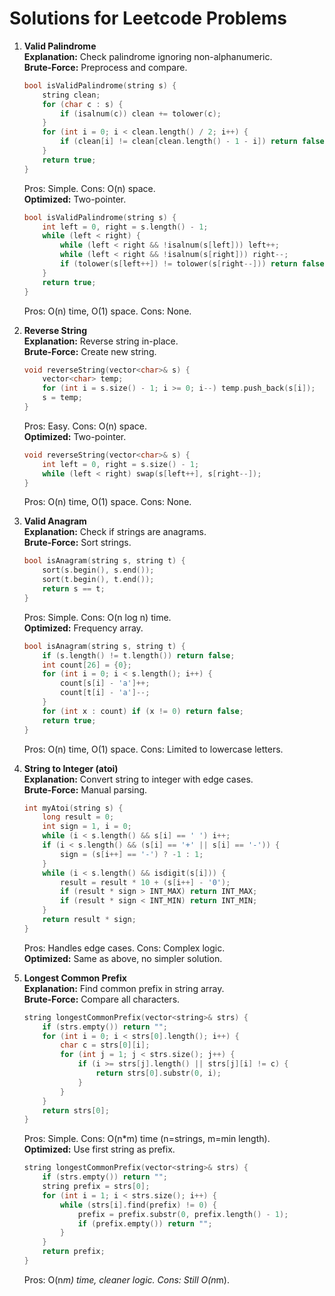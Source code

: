 # Solutions for Leetcode Problems

1. **Valid Palindrome**  
   **Explanation:** Check palindrome ignoring non-alphanumeric.  
   **Brute-Force:** Preprocess and compare.  
   ```cpp
   bool isValidPalindrome(string s) {
       string clean;
       for (char c : s) {
           if (isalnum(c)) clean += tolower(c);
       }
       for (int i = 0; i < clean.length() / 2; i++) {
           if (clean[i] != clean[clean.length() - 1 - i]) return false;
       }
       return true;
   }
   ```
   Pros: Simple. Cons: O(n) space.  
   **Optimized:** Two-pointer.  
   ```cpp
   bool isValidPalindrome(string s) {
       int left = 0, right = s.length() - 1;
       while (left < right) {
           while (left < right && !isalnum(s[left])) left++;
           while (left < right && !isalnum(s[right])) right--;
           if (tolower(s[left++]) != tolower(s[right--])) return false;
       }
       return true;
   }
   ```
   Pros: O(n) time, O(1) space. Cons: None.

2. **Reverse String**  
   **Explanation:** Reverse string in-place.  
   **Brute-Force:** Create new string.  
   ```cpp
   void reverseString(vector<char>& s) {
       vector<char> temp;
       for (int i = s.size() - 1; i >= 0; i--) temp.push_back(s[i]);
       s = temp;
   }
   ```
   Pros: Easy. Cons: O(n) space.  
   **Optimized:** Two-pointer.  
   ```cpp
   void reverseString(vector<char>& s) {
       int left = 0, right = s.size() - 1;
       while (left < right) swap(s[left++], s[right--]);
   }
   ```
   Pros: O(n) time, O(1) space. Cons: None.

3. **Valid Anagram**  
   **Explanation:** Check if strings are anagrams.  
   **Brute-Force:** Sort strings.  
   ```cpp
   bool isAnagram(string s, string t) {
       sort(s.begin(), s.end());
       sort(t.begin(), t.end());
       return s == t;
   }
   ```
   Pros: Simple. Cons: O(n log n) time.  
   **Optimized:** Frequency array.  
   ```cpp
   bool isAnagram(string s, string t) {
       if (s.length() != t.length()) return false;
       int count[26] = {0};
       for (int i = 0; i < s.length(); i++) {
           count[s[i] - 'a']++;
           count[t[i] - 'a']--;
       }
       for (int x : count) if (x != 0) return false;
       return true;
   }
   ```
   Pros: O(n) time, O(1) space. Cons: Limited to lowercase letters.

4. **String to Integer (atoi)**  
   **Explanation:** Convert string to integer with edge cases.  
   **Brute-Force:** Manual parsing.  
   ```cpp
   int myAtoi(string s) {
       long result = 0;
       int sign = 1, i = 0;
       while (i < s.length() && s[i] == ' ') i++;
       if (i < s.length() && (s[i] == '+' || s[i] == '-')) {
           sign = (s[i++] == '-') ? -1 : 1;
       }
       while (i < s.length() && isdigit(s[i])) {
           result = result * 10 + (s[i++] - '0');
           if (result * sign > INT_MAX) return INT_MAX;
           if (result * sign < INT_MIN) return INT_MIN;
       }
       return result * sign;
   }
   ```
   Pros: Handles edge cases. Cons: Complex logic.  
   **Optimized:** Same as above, no simpler solution.

5. **Longest Common Prefix**  
   **Explanation:** Find common prefix in string array.  
   **Brute-Force:** Compare all characters.  
   ```cpp
   string longestCommonPrefix(vector<string>& strs) {
       if (strs.empty()) return "";
       for (int i = 0; i < strs[0].length(); i++) {
           char c = strs[0][i];
           for (int j = 1; j < strs.size(); j++) {
               if (i >= strs[j].length() || strs[j][i] != c) {
                   return strs[0].substr(0, i);
               }
           }
       }
       return strs[0];
   }
   ```
   Pros: Simple. Cons: O(n*m) time (n=strings, m=min length).  
   **Optimized:** Use first string as prefix.  
   ```cpp
   string longestCommonPrefix(vector<string>& strs) {
       if (strs.empty()) return "";
       string prefix = strs[0];
       for (int i = 1; i < strs.size(); i++) {
           while (strs[i].find(prefix) != 0) {
               prefix = prefix.substr(0, prefix.length() - 1);
               if (prefix.empty()) return "";
           }
       }
       return prefix;
   }
   ```
   Pros: O(n*m) time, cleaner logic. Cons: Still O(n*m).